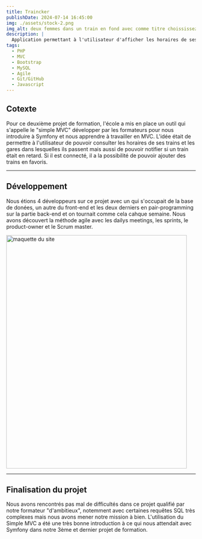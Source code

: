 ```yaml
---
title: Traincker
publishDate: 2024-07-14 16:45:00
img: ./assets/stock-2.png
img_alt: deux femmes dans un train en fond avec comme titre choississez votre gare.
description: |
  Application permettant à l'utilisateur d'afficher les horaires de ses trains favoris et aussi des gares par lesquelles ils passent.
tags:
  - PHP
  - MVC
  - Bootstrap
  - MySQL
  - Agile
  - Git/GitHub
  - Javascript
---
```


## Cotexte

Pour ce deuxième projet de formation, l'école a mis en place un outil qui s'appelle le "simple MVC" développer par les formateurs pour nous introduire à Symfony et nous apprendre à travailler en MVC. L'idée était de permettre à l'utilisateur de pouvoir consulter les horaires de ses trains et les gares dans lesquelles ils passent mais aussi de pouvoir notifier si un train était en retard. Si il est connecté, il a la possibilité de pouvoir ajouter des trains en favoris.

---

## Développement

Nous étions 4 développeurs sur ce projet avec un qui s'occupait de la base de donées, un autre du front-end et les deux derniers en pair-programming sur la partie back-end et on tournait comme cela cahque semaine. Nous avons découvert la méthode agile avec les dailys meetings, les sprints, le product-owner et le Scrum master.

<img
					alt="maquette du site"
					width="480"
					height="620"
					src="../../assets/traincker.png"
				/>

---

## Finalisation du projet

Nous avons rencontrés pas mal de difficultés dans ce projet qualifié par notre formateur "d'ambitieux", notemment avec certaines requêtes SQL très complexes mais nous avons mener notre mission à bien. L'utilisation du Simple MVC a été une très bonne introduction à ce qui nous attendait avec Symfony dans notre 3ème et dernier projet de formation.